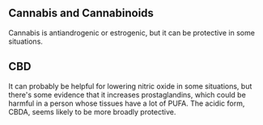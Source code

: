 ## Cannabis and Cannabinoids

Cannabis is antiandrogenic or estrogenic, but it can be protective in some situations.

## CBD
It can probably be helpful for lowering nitric oxide in some situations, but there's some evidence that it increases prostaglandins, which could be harmful in a person whose tissues have a lot of PUFA. The acidic form, CBDA, seems likely to be more broadly protective.
